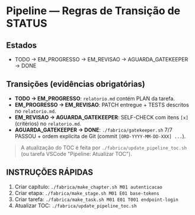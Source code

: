 # Pipeline — Regras de Transição de STATUS

## Estados
- TODO → EM_PROGRESSO → EM_REVISAO → AGUARDA_GATEKEEPER → DONE

## Transições (evidências obrigatórias)
- **TODO → EM_PROGRESSO**: `relatorio.md` contém PLAN da tarefa.
- **EM_PROGRESSO → EM_REVISAO**: PATCH entregue + TESTS descritos no `relatorio.md`.
- **EM_REVISAO → AGUARDA_GATEKEEPER**: SELF-CHECK com itens `[x]` (critérios) no `relatorio.md`.
- **AGUARDA_GATEKEEPER → DONE**: `./fabrica/gatekeeper.sh` 7/7 PASSOU + ordem explícita de Git (commit `[ORD-YYYY-MM-DD-XXX] ...`).

> A atualização do TOC é feita por `./fabrica/update_pipeline_toc.sh` (ou tarefa VSCode "Pipeline: Atualizar TOC").

## INSTRUÇÕES RÁPIDAS
1. Criar capítulo: `./fabrica/make_chapter.sh M01 autenticacao`
2. Criar etapa: `./fabrica/make_stage.sh M01 E01 base-tokens`
3. Criar tarefa: `./fabrica/make_task.sh M01 E01 T001 endpoint-login`
4. Atualizar TOC: `./fabrica/update_pipeline_toc.sh`
